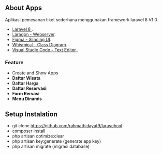 ## About Apps

Aplikasi pemesanan tiket sederhana menggunakan framework laravel 8 V1.0

- [Laravel 8 ](https://laravel.com/docs).
- [Laragon - Webserver](https://laragon.org/).
- [Figma - Slincing UI](https://www.figma.com/).
- [ Whismical - Class Diagram](https://whimsical.com/).
- [Visual Studio Code - Text Editor ](https://code.visualstudio.com/).

### Feature
- Create and Show Apps 
- **Daftar Wisata**
- **Daftar Harga**
- **Daftar Reservasi**
- **Form Rervasi**
- **Menu Dinamis**

## Setup Instalation

-  git clone https://github.com/rahmathidayat9/laraschool
- composer install
- php artisan optimize:clear
- php artisan key:generate (generate app key)
- php artisan migrate (migrasi database)

